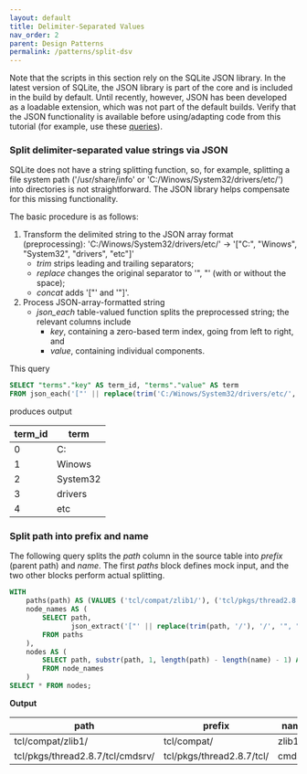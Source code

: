 ```yaml
---
layout: default
title: Delimiter-Separated Values
nav_order: 2
parent: Design Patterns
permalink: /patterns/split-dsv
---
```


Note that the scripts in this section rely on the SQLite JSON library. In the latest version of SQLite, the JSON library is part of the core and is included in the build by default. Until recently, however, JSON has been developed as a loadable extension, which was not part of the default builds. Verify that the JSON functionality is available before using/adapting code from this tutorial (for example, use these [queries](/meta/engine)).

### Split delimiter-separated value strings via JSON

SQLite does not have a string splitting function, so, for example, splitting a file system path ('/usr/share/info' or 'C:/Winows/System32/drivers/etc/') into directories is not straightforward. The JSON library helps compensate for this missing functionality.

The basic procedure is as follows:

 1. Transform the delimited string to the JSON array format (preprocessing):
'C:/Winows/System32/drivers/etc/' &rarr; '["C:", "Winows", "System32", "drivers", "etc"]'
    - *trim* strips leading and trailing separators;
    - *replace* changes the original separator to '", "' (with or without the space);
    - *concat* adds '["' and '"]'.
 2. Process JSON-array-formatted string
     - *json_each* table-valued function splits the preprocessed string; the relevant columns include
	     - *key*, containing a zero-based term index, going from left to right, and
	     - *value*, containing individual components.

This query

<a name="DSV-Query"></a>
~~~sql
SELECT "terms"."key" AS term_id, "terms"."value" AS term
FROM json_each('["' || replace(trim('C:/Winows/System32/drivers/etc/', '/'), '/', '", "') || '"]') AS terms;
~~~

produces output

| term_id | term     |
|---------|----------|
| 0       | C:       |
| 1       | Winows   |
| 2       | System32 |
| 3       | drivers  |
| 4       | etc      |

### Split path into prefix and name

The following query splits the *path* column in the source table into *prefix* (parent path) and *name*. The first *paths* block defines mock input, and the two other blocks perform actual splitting.

<a name="Split-Path"></a>
~~~sql
WITH
    paths(path) AS (VALUES ('tcl/compat/zlib1/'), ('tcl/pkgs/thread2.8.7/tcl/cmdsrv/')), 
    node_names AS (
        SELECT path,
               json_extract('["' || replace(trim(path, '/'), '/', '", "') || '"]', '$[#-1]') AS name
        FROM paths
    ),
    nodes AS (
        SELECT path, substr(path, 1, length(path) - length(name) - 1) AS prefix, name
        FROM node_names
    )
SELECT * FROM nodes;
~~~

**Output**

| path                             | prefix                    | name   |
|----------------------------------|---------------------------|--------|
| tcl/compat/zlib1/                | tcl/compat/               | zlib1  |
| tcl/pkgs/thread2.8.7/tcl/cmdsrv/ | tcl/pkgs/thread2.8.7/tcl/ | cmdsrv |
